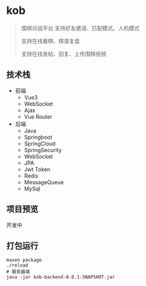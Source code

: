 # kob

> 围棋对战平台 支持好友邀请、匹配模式、人机模式
> 
> 支持在线看棋、棋谱复盘
> 
> 支持在线发帖、回复、上传围棋视频

## 技术栈

- 前端
    - Vue3
    - WebSocket
    - Ajax
    - Vue Router
- 后端
    - Java
    - Springboot
    - SpringCloud
    - SpringSecurity
    - WebSocket
    - JPA
    - Jwt Token
    - Redis
    - MessageQueue
    - MySql

## 项目预览
开发中

## 打包运行
```
maven package
./reload
# 服务器端
java -jar kob-backend-0.0.1-SNAPSHOT.jar
```
